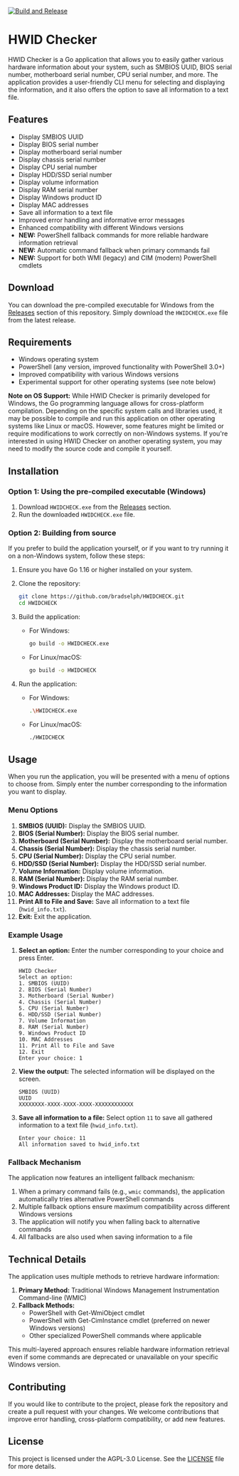 [![Build and Release](https://github.com/bradselph/HWIDCHECK/actions/workflows/main.yml/badge.svg)](https://github.com/bradselph/HWIDCHECK/actions/workflows/main.yml)
# HWID Checker

HWID Checker is a Go application that allows you to easily gather various hardware information about your system, such as SMBIOS UUID, BIOS serial number, motherboard serial number, CPU serial number, and more. The application provides a user-friendly CLI menu for selecting and displaying the information, and it also offers the option to save all information to a text file.

## Features

- Display SMBIOS UUID
- Display BIOS serial number
- Display motherboard serial number
- Display chassis serial number
- Display CPU serial number
- Display HDD/SSD serial number
- Display volume information
- Display RAM serial number
- Display Windows product ID
- Display MAC addresses
- Save all information to a text file
- Improved error handling and informative error messages
- Enhanced compatibility with different Windows versions
- **NEW:** PowerShell fallback commands for more reliable hardware information retrieval
- **NEW:** Automatic command fallback when primary commands fail
- **NEW:** Support for both WMI (legacy) and CIM (modern) PowerShell cmdlets

## Download

You can download the pre-compiled executable for Windows from the [Releases](https://github.com/bradselph/HWIDCHECK/releases) section of this repository. Simply download the `HWIDCHECK.exe` file from the latest release.

## Requirements

- Windows operating system
- PowerShell (any version, improved functionality with PowerShell 3.0+)
- Improved compatibility with various Windows versions
- Experimental support for other operating systems (see note below)

**Note on OS Support:** While HWID Checker is primarily developed for Windows, the Go programming language allows for cross-platform compilation. Depending on the specific system calls and libraries used, it may be possible to compile and run this application on other operating systems like Linux or macOS. However, some features might be limited or require modifications to work correctly on non-Windows systems. If you're interested in using HWID Checker on another operating system, you may need to modify the source code and compile it yourself.

## Installation

### Option 1: Using the pre-compiled executable (Windows)

1. Download `HWIDCHECK.exe` from the [Releases](https://github.com/bradselph/HWIDCHECK/releases) section.
2. Run the downloaded `HWIDCHECK.exe` file.

### Option 2: Building from source

If you prefer to build the application yourself, or if you want to try running it on a non-Windows system, follow these steps:

1. Ensure you have Go 1.16 or higher installed on your system.

2. Clone the repository:
   ```bash
   git clone https://github.com/bradselph/HWIDCHECK.git
   cd HWIDCHECK
   ```

3. Build the application:
   - For Windows:
     ```bash
     go build -o HWIDCHECK.exe
     ```
   - For Linux/macOS:
     ```bash
     go build -o HWIDCHECK
     ```

4. Run the application:
   - For Windows:
     ```bash
     .\HWIDCHECK.exe
     ```
   - For Linux/macOS:
     ```bash
     ./HWIDCHECK
     ```

## Usage

When you run the application, you will be presented with a menu of options to choose from. Simply enter the number corresponding to the information you want to display.

### Menu Options

1. **SMBIOS (UUID):** Display the SMBIOS UUID.
2. **BIOS (Serial Number):** Display the BIOS serial number.
3. **Motherboard (Serial Number):** Display the motherboard serial number.
4. **Chassis (Serial Number):** Display the chassis serial number.
5. **CPU (Serial Number):** Display the CPU serial number.
6. **HDD/SSD (Serial Number):** Display the HDD/SSD serial number.
7. **Volume Information:** Display volume information.
8. **RAM (Serial Number):** Display the RAM serial number.
9. **Windows Product ID:** Display the Windows product ID.
10. **MAC Addresses:** Display the MAC addresses.
11. **Print All to File and Save:** Save all information to a text file (`hwid_info.txt`).
12. **Exit:** Exit the application.

### Example Usage

1. **Select an option:** Enter the number corresponding to your choice and press Enter.
   ```
   HWID Checker
   Select an option:
   1. SMBIOS (UUID)
   2. BIOS (Serial Number)
   3. Motherboard (Serial Number)
   4. Chassis (Serial Number)
   5. CPU (Serial Number)
   6. HDD/SSD (Serial Number)
   7. Volume Information
   8. RAM (Serial Number)
   9. Windows Product ID
   10. MAC Addresses
   11. Print All to File and Save
   12. Exit
   Enter your choice: 1
   ```

2. **View the output:** The selected information will be displayed on the screen.
   ```
   SMBIOS (UUID)
   UUID
   XXXXXXXX-XXXX-XXXX-XXXX-XXXXXXXXXXXX
   ```

3. **Save all information to a file:** Select option `11` to save all gathered information to a text file (`hwid_info.txt`).
   ```
   Enter your choice: 11
   All information saved to hwid_info.txt
   ```

### Fallback Mechanism

The application now features an intelligent fallback mechanism:

1. When a primary command fails (e.g., `wmic` commands), the application automatically tries alternative PowerShell commands
2. Multiple fallback options ensure maximum compatibility across different Windows versions
3. The application will notify you when falling back to alternative commands
4. All fallbacks are also used when saving information to a file

## Technical Details

The application uses multiple methods to retrieve hardware information:

1. **Primary Method:** Traditional Windows Management Instrumentation Command-line (WMIC)
2. **Fallback Methods:**
   - PowerShell with Get-WmiObject cmdlet
   - PowerShell with Get-CimInstance cmdlet (preferred on newer Windows versions)
   - Other specialized PowerShell commands where applicable

This multi-layered approach ensures reliable hardware information retrieval even if some commands are deprecated or unavailable on your specific Windows version.

## Contributing

If you would like to contribute to the project, please fork the repository and create a pull request with your changes. We welcome contributions that improve error handling, cross-platform compatibility, or add new features.

## License

This project is licensed under the AGPL-3.0 License. See the [LICENSE](LICENSE) file for more details.
